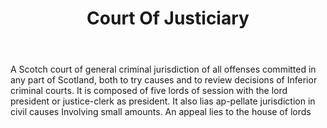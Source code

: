 ---
title: Court Of Justiciary
letter: C
permalink: "/definitions/bld-court-of-justiciary.html"
body: A Scotch court of general criminal jurisdiction of all offenses committed in
  any part of Scotland, both to try causes and to review decisions of Inferior criminal
  courts. It is composed of five lords of session with the lord president or justice-clerk
  as president. It also lias ap-pellate jurisdiction in civil causes Involving small
  amounts. An appeal lies to the house of lords
published_at: '2018-07-07'
source: Black's Law Dictionary 2nd Ed (1910)
layout: post
---